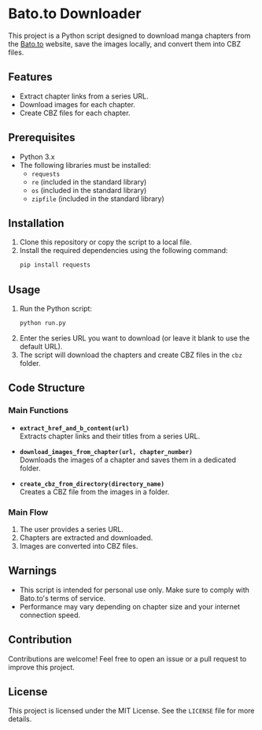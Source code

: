# Bato.to Downloader

This project is a Python script designed to download manga chapters from the [Bato.to](https://bato.to) website, save the images locally, and convert them into CBZ files.

## Features

- Extract chapter links from a series URL.
- Download images for each chapter.
- Create CBZ files for each chapter.

## Prerequisites

- Python 3.x
- The following libraries must be installed:
    - `requests`
    - `re` (included in the standard library)
    - `os` (included in the standard library)
    - `zipfile` (included in the standard library)

## Installation

1. Clone this repository or copy the script to a local file.
2. Install the required dependencies using the following command:
     ```bash
     pip install requests
     ```

## Usage

1. Run the Python script:
     ```bash
     python run.py
     ```
2. Enter the series URL you want to download (or leave it blank to use the default URL).
3. The script will download the chapters and create CBZ files in the `cbz` folder.

## Code Structure

### Main Functions

- **`extract_href_and_b_content(url)`**  
    Extracts chapter links and their titles from a series URL.

- **`download_images_from_chapter(url, chapter_number)`**  
    Downloads the images of a chapter and saves them in a dedicated folder.

- **`create_cbz_from_directory(directory_name)`**  
    Creates a CBZ file from the images in a folder.

### Main Flow

1. The user provides a series URL.
2. Chapters are extracted and downloaded.
3. Images are converted into CBZ files.

## Warnings

- This script is intended for personal use only. Make sure to comply with Bato.to's terms of service.
- Performance may vary depending on chapter size and your internet connection speed.

## Contribution

Contributions are welcome! Feel free to open an issue or a pull request to improve this project.

## License

This project is licensed under the MIT License. See the `LICENSE` file for more details.